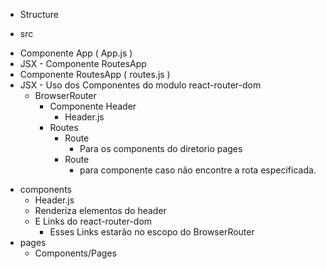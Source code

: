 - Structure
 * src
  - Componente App ( App.js ) 
   - JSX
    - Componente RoutesApp
  - Componente RoutesApp ( routes.js )
   - JSX
    - Uso dos Componentes do modulo react-router-dom
     - BrowserRouter
       - Componente Header
         - Header.js
       - Routes
         - Route
           - Para os components do diretorio pages
         - Route 
           - para componente caso não encontre a
             rota especificada.
  * components
    - Header.js
     - Renderiza elementos do header
     - E Links do react-router-dom 
       - Esses Links estarão no escopo do BrowserRouter
  * pages
    - Components/Pages
